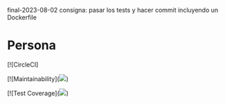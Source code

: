 final-2023-08-02
consigna:
pasar los tests y hacer commit incluyendo un Dockerfile

# Persona

[![CircleCI]

[![Maintainability](<a href="https://codeclimate.com/github/Carla-Sofia-Centeleghe/4enLinea/maintainability"><img src="https://api.codeclimate.com/v1/badges/cfeed15e72cf34a383d4/maintainability" /></a>)


[![Test Coverage](<a href="https://codeclimate.com/github/Carla-Sofia-Centeleghe/4enLinea/test_coverage"><img src="https://api.codeclimate.com/v1/badges/cfeed15e72cf34a383d4/test_coverage" /></a>)